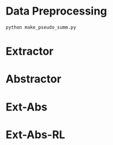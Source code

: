 # Data Preprocessing

```
python make_pseudo_summ.py
```

# Extractor

# Abstractor

# Ext-Abs

# Ext-Abs-RL
